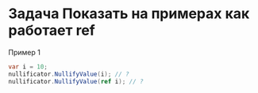 <!-- RUSSIAN -->
# Задача Показать на примерах как работает ref

Пример 1

```cs
var i = 10;
nullificator.NullifyValue(i); // ?
nullificator.NullifyValue(ref i); // ?
```
